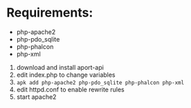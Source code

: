 
Requirements:
============== 
* php-apache2
* php-pdo_sqlite
* php-phalcon
* php-xml

1. download and install aport-api
2. edit index.php to change variables
3. `apk add php-apache2 php-pdo_sqlite php-phalcon php-xml`
4. edit httpd.conf to enable rewrite rules
5. start apache2

